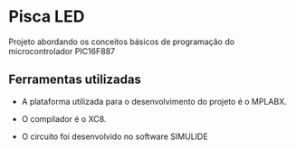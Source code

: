 # Pisca LED

Projeto abordando os conceitos básicos de programação do microcontrolador PIC16F887

## Ferramentas utilizadas

* A plataforma utilizada para o desenvolvimento do projeto é o MPLABX.

* O compilador é o XC8.

* O circuito foi desenvolvido no software SIMULIDE
